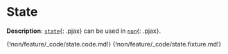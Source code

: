 # State

__Description__: [`state`](./../state/general.md){: .pjax} can be used in [`non`](./../non/general.md){: .pjax}.

{!non/feature/_code/state.code.md!}
{!non/feature/_code/state.fixture.md!}

<div class="end"></div>

